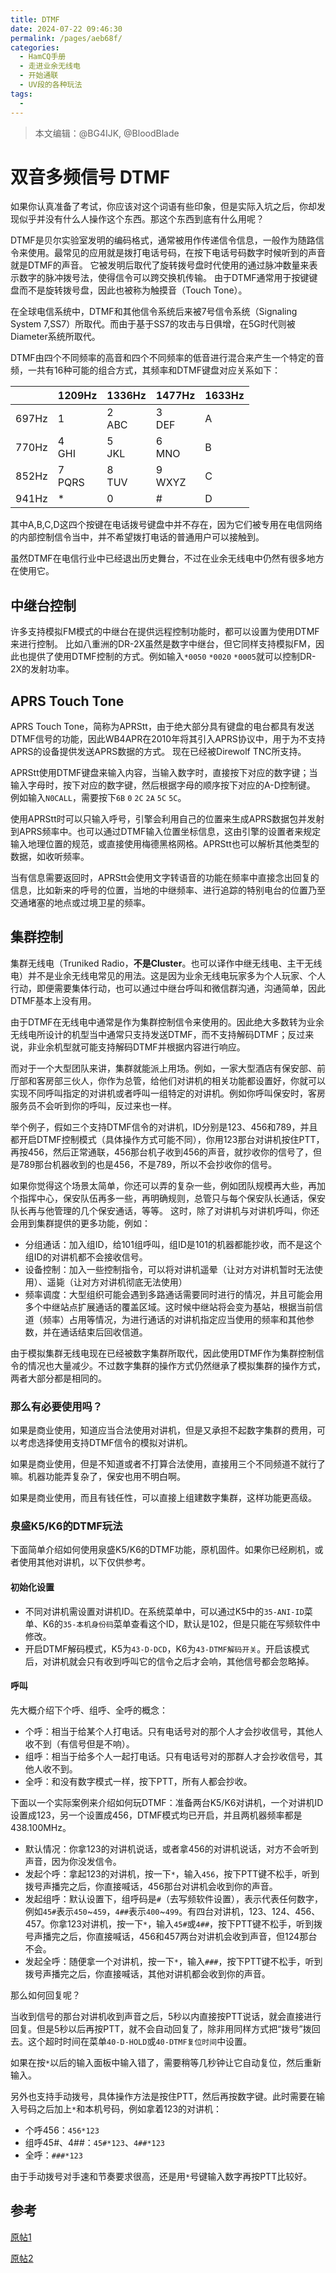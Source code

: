 ```yaml
---
title: DTMF
date: 2024-07-22 09:46:30
permalink: /pages/aeb68f/
categories:
  - HamCQ手册
  - 走进业余无线电
  - 开始通联
  - UV段的各种玩法
tags:
  - 
---
```

> 本文编辑：@BG4IJK, @BloodBlade

# 双音多频信号 DTMF

如果你认真准备了考试，你应该对这个词语有些印象，但是实际入坑之后，你却发现似乎并没有什么人操作这个东西。那这个东西到底有什么用呢？

DTMF是贝尔实验室发明的编码格式，通常被用作传递信令信息，一般作为随路信令来使用。最常见的应用就是拨打电话号码，在按下电话号码数字时候听到的声音就是DTMF的声音。
它被发明后取代了旋转拨号盘时代使用的通过脉冲数量来表示数字的脉冲拨号法，使得信令可以跨交换机传输。
由于DTMF通常用于按键键盘而不是旋转拨号盘，因此也被称为触摸音（Touch Tone）。

在全球电信系统中，DTMF和其他信令系统后来被7号信令系统（Signaling System 7,SS7）所取代。而由于基于SS7的攻击与日俱增，在5G时代则被Diameter系统所取代。

DTMF由四个不同频率的高音和四个不同频率的低音进行混合来产生一个特定的音频，一共有16种可能的组合方式，其频率和DTMF键盘对应关系如下：

||1209Hz|1336Hz|1477Hz|1633Hz|
|---|---|---|---|---|
|697Hz|1|2<br>ABC|3<br>DEF|A|
|770Hz|4<br>GHI|5<br>JKL|6<br>MNO|B|
|852Hz|7<br>PQRS|8<br>TUV|9<br>WXYZ|C|
|941Hz|*|0|#|D|

其中A,B,C,D这四个按键在电话拨号键盘中并不存在，因为它们被专用在电信网络的内部控制信令当中，并不希望拨打电话的普通用户可以接触到。

虽然DTMF在电信行业中已经退出历史舞台，不过在业余无线电中仍然有很多地方在使用它。

## 中继台控制

许多支持模拟FM模式的中继台在提供远程控制功能时，都可以设置为使用DTMF来进行控制。
比如八重洲的DR-2X虽然是数字中继台，但它同样支持模拟FM，因此也提供了使用DTMF控制的方式。例如输入`*0050` `*0020` `*0005`就可以控制DR-2X的发射功率。

## APRS Touch Tone

APRS Touch Tone，简称为APRStt，由于绝大部分具有键盘的电台都具有发送DTMF信号的功能，因此WB4APR在2010年将其引入APRS协议中，用于为不支持APRS的设备提供发送APRS数据的方式。
现在已经被Direwolf TNC所支持。

APRStt使用DTMF键盘来输入内容，当输入数字时，直接按下对应的数字键；当输入字母时，按下对应的数字键，然后根据字母的顺序按下对应的A-D控制键。
例如输入`N0CALL`，需要按下`6B` `0` `2C` `2A` `5C` `5C`。

使用APRStt时可以只输入呼号，引擎会利用自己的位置来生成APRS数据包并发射到APRS频率中。也可以通过DTMF输入位置坐标信息，这由引擎的设置者来规定输入地理位置的规范，或直接使用梅德黑格网格。APRStt也可以解析其他类型的数据，如收听频率。

当有信息需要返回时，APRStt会使用文字转语音的功能在频率中直接念出回复的信息，比如新来的呼号的位置，当地的中继频率、进行追踪的特别电台的位置乃至交通堵塞的地点或过境卫星的频率。

## 集群控制

集群无线电（Truniked Radio，**不是Cluster**。也可以译作中继无线电、主干无线电）并不是业余无线电常见的用法。这是因为业余无线电玩家多为个人玩家、个人行动，即便需要集体行动，也可以通过中继台呼叫和微信群沟通，沟通简单，因此DTMF基本上没有用。

由于DTMF在无线电中通常是作为集群控制信令来使用的。因此绝大多数转为业余无线电所设计的机型当中通常只支持发送DTMF，而不支持解码DTMF；反过来说，非业余机型就可能支持解码DTMF并根据内容进行响应。

而对于一个大型团队来讲，集群就能派上用场。例如，一家大型酒店有保安部、前厅部和客房部三伙人，你作为总管，给他们对讲机的相关功能都设置好，你就可以实现不同呼叫指定的对讲机或者呼叫一组特定的对讲机。例如你呼叫保安时，客房服务员不会听到你的呼叫，反过来也一样。

举个例子，假如三个支持DTMF信令的对讲机，ID分别是123、456和789，并且都开启DTMF控制模式（具体操作方式可能不同），你用123那台对讲机按住PTT，再按456，然后正常通联，456那台机子收到456的声音，就抄收你的信号了，但是789那台机器收到的也是456，不是789，所以不会抄收你的信号。

如果你觉得这个场景太简单，你还可以弄的复杂一些，例如团队规模再大些，再加个指挥中心，保安队伍再多一些，再明确规则，总管只与每个保安队长通话，保安队长再与他管理的几个保安通话，等等。
这时，除了对讲机与对讲机呼叫，你还会用到集群提供的更多功能，例如：

* 分组通话：加入组ID，给101组呼叫，组ID是101的机器都能抄收，而不是这个组ID的对讲机都不会接收信号。
* 设备控制：加入一些控制指令，可以将对讲机遥晕（让对方对讲机暂时无法使用）、遥毙（让对方对讲机彻底无法使用）
* 频率调度：大型组织可能会遇到多路通话需要同时进行的情况，并且可能会用多个中继站点扩展通话的覆盖区域。这时候中继站将会变为基站，根据当前信道（频率）占用等情况，为进行通话的对讲机指定应当使用的频率和其他参数，并在通话结束后回收信道。

由于模拟集群无线电现在已经被数字集群所取代，因此使用DTMF作为集群控制信令的情况也大量减少。不过数字集群的操作方式仍然继承了模拟集群的操作方式，两者大部分都是相同的。

### 那么有必要使用吗？

如果是商业使用，知道应当合法使用对讲机，但是又承担不起数字集群的费用，可以考虑选择使用支持DTMF信令的模拟对讲机。

如果是商业使用，但是不知道或者不打算合法使用，直接用三个不同频道不就行了嘛。机器功能弄复杂了，保安也用不明白啊。

如果是商业使用，而且有钱任性，可以直接上组建数字集群，这样功能更高级。

### 泉盛K5/K6的DTMF玩法

下面简单介绍如何使用泉盛K5/K6的DTMF功能，原机固件。如果你已经刷机，或者使用其他对讲机，以下仅供参考。

#### 初始化设置

* 不同对讲机需设置对讲机ID。在系统菜单中，可以通过K5中的`35-ANI-ID`菜单、K6的`35-本机身份码`菜单查看这个ID，默认是102，但是只能在写频软件中修改。
* 开启DTMF解码模式，K5为`43-D-DCD`，K6为`43-DTMF解码开关`。开启该模式后，对讲机就会只有收到呼叫它的信令之后才会响，其他信号都会忽略掉。

#### 呼叫

先大概介绍下个呼、组呼、全呼的概念：

* 个呼：相当于给某个人打电话。只有电话号对的那个人才会抄收信号，其他人收不到（有信号但是不响）。
* 组呼：相当于给多个人一起打电话。只有电话号对的那群人才会抄收信号，其他人收不到。
* 全呼：和没有数字模式一样，按下PTT，所有人都会抄收。

下面以一个实际案例来介绍如何玩DTMF：准备两台K5/K6对讲机，一个对讲机ID设置成123，另一个设置成456，DTMF模式均已开启，并且两机器频率都是438.100MHz。

* 默认情况：你拿123的对讲机说话，或者拿456的对讲机说话，对方不会听到声音，因为你没发信令。
* 发起个呼：拿起123的对讲机，按一下`*`，输入`456`，按下PTT键不松手，听到拨号声播完之后，你直接喊话，456那台对讲机会收到你的声音。
* 发起组呼：默认设置下，组呼码是`#`（去写频软件设置），表示代表任何数字，例如`45#`表示`450`~`459`，`4##`表示`400`~`499`。有四台对讲机，123、124、456、457。你拿123对讲机，按一下`*`，输入`45#`或`4##`，按下PTT键不松手，听到拨号声播完之后，你直接喊话，456和457两台对讲机会收到声音，但124那台不会。
* 发起全呼：随便拿一个对讲机，按一下`*`，输入`###`，按下PTT键不松手，听到拨号声播完之后，你直接喊话，其他对讲机都会收到你的声音。

那么如何回复呢？

当收到信号的那台对讲机收到声音之后，5秒以内直接按PTT说话，就会直接进行回复。但是5秒以后再按PTT，就不会自动回复了，除非用同样方式把“拨号”拨回去。这个超时时间在菜单`40-D-HOLD`或`40-DTMF复位时间`中设置。

如果在按`*`以后的输入面板中输入错了，需要稍等几秒钟让它自动复位，然后重新输入。

另外也支持手动拨号，具体操作方法是按住PTT，然后再按数字键。此时需要在输入号码之后加上`*`和本机号码，例如拿着123的对讲机：

* 个呼456：`456*123`
* 组呼45#、4##：`45#*123`、`4##*123`
* 全呼：`###*123`

由于手动拨号对手速和节奏要求很高，还是用`*`号键输入数字再按PTT比较好。

## 参考
[原帖1](https://forum.hamcq.cn/d/3367/5)

[原帖2](https://forum.hamcq.cn/d/3367/15)